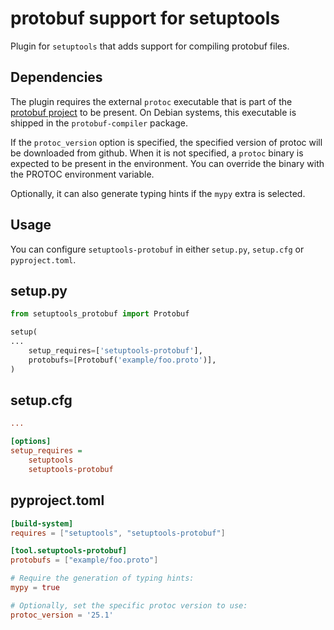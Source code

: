 # protobuf support for setuptools

Plugin for `setuptools` that adds support for compiling protobuf files.

## Dependencies

The plugin requires the external ``protoc`` executable that is part of the
[protobuf project](https://github.com/protocolbuffers/protobuf) to be present.
On Debian systems, this executable is shipped in the ``protobuf-compiler`` package.

If the ``protoc_version`` option is specified, the specified version of protoc
will be downloaded from github. When it is not specified, a ``protoc`` binary is
expected to be present in the environment. You can override the binary with the
PROTOC environment variable.

Optionally, it can also generate typing hints if the ``mypy`` extra is selected.

## Usage

You can configure `setuptools-protobuf` in either `setup.py`, `setup.cfg` or `pyproject.toml`.

## setup.py

```python
from setuptools_protobuf import Protobuf

setup(
...
    setup_requires=['setuptools-protobuf'],
    protobufs=[Protobuf('example/foo.proto')],
)
```

## setup.cfg

```ini
...

[options]
setup_requires =
    setuptools
    setuptools-protobuf
```

## pyproject.toml

```toml
[build-system]
requires = ["setuptools", "setuptools-protobuf"]

[tool.setuptools-protobuf]
protobufs = ["example/foo.proto"]

# Require the generation of typing hints:
mypy = true

# Optionally, set the specific protoc version to use:
protoc_version = '25.1'
```
